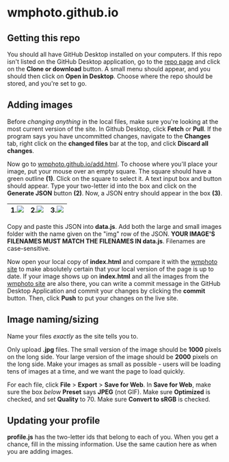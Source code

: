 # wmphoto.github.io

## Getting this repo 

You should all have GitHub Desktop installed on your computers. If this repo isn't listed on the GitHub Desktop application, go to the <a href="https://github.com/wmphoto/wmphoto.github.io">repo page</a> and click on the **Clone or download** button. A small menu should appear, and you should then click on **Open in Desktop**. Choose where the repo should be stored, and you're set to go.

## Adding images 

Before *changing anything* in the local files, make sure you're looking at the most current version of the site. In Github Desktop, click **Fetch** or **Pull**. If the program says you have uncommitted changes, navigate to the **Changes** tab, right click on the **changed files** bar at the top, and click **Discard all changes**. 

Now go to <a href="https://wmphoto.github.io/add.html">wmphoto.github.io/add.html</a>. To choose where you'll place your image, put your mouse over an empty square. The square should have a green outline **(1)**.  Click on the square to select it. A text input box and button should appear. Type your two-letter id into the box and click on the **Generate JSON** button **(2)**. Now, a JSON entry should appear in the box **(3)**. 

| 1.![](README/add-01.png) | 2.![](README/add-02.png) | 3.![](README/add-03.png) |
| :----------------------- | :----------------------- | :----------------------- |

Copy and paste this JSON into **data.js**. Add both the large and small images folder with the name given on the "img" row of the JSON. **YOUR IMAGE'S FILENAMES MUST MATCH THE FILENAMES IN data.js**. Filenames are case-sensitive.

Now open your local copy of **index.html** and compare it with the <a href="https://wmphoto.github.io">wmphoto site</a> to make absolutely certain that your local version of the page is up to date. If your image shows up on **index.html** and all the images from the <a href="https://wmphoto.github.io">wmphoto site</a> are also there, you can write a commit message in the GitHub Desktop Application and commit your changes by clicking the **commit** button. Then, click **Push** to put your changes on the live site.

## Image naming/sizing

Name your files *exactly* as the site tells you to.

Only upload **.jpg** files. The small version of the image should be **1000** pixels on the long side. Your large version of the image should be **2000** pixels on the long side. Make your images as small as possible - users will be loading tens of images at a time, and we want the page to load quickly. 

For each file, click **File** > **Export** > **Save for Web**. In **Save for Web**, make sure the box *below* **Preset** says **JPEG** (not GIF). Make sure **Optimized** is checked, and set **Quality** to 70. Make sure **Convert to sRGB** is checked.

## Updating your profile

**profile.js** has the two-letter ids that belong to each of you. When you get a chance, fill in the missing information. Use the same caution here as when you are adding images.
